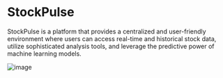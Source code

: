 # StockPulse
StockPulse is a platform that provides a centralized and user-friendly environment where users can access real-time and historical stock data, utilize sophisticated analysis tools, and leverage the predictive power of machine learning models.

![image](https://github.com/user-attachments/assets/e101eb35-c469-4def-a2d3-49cecc0bbbf8)




